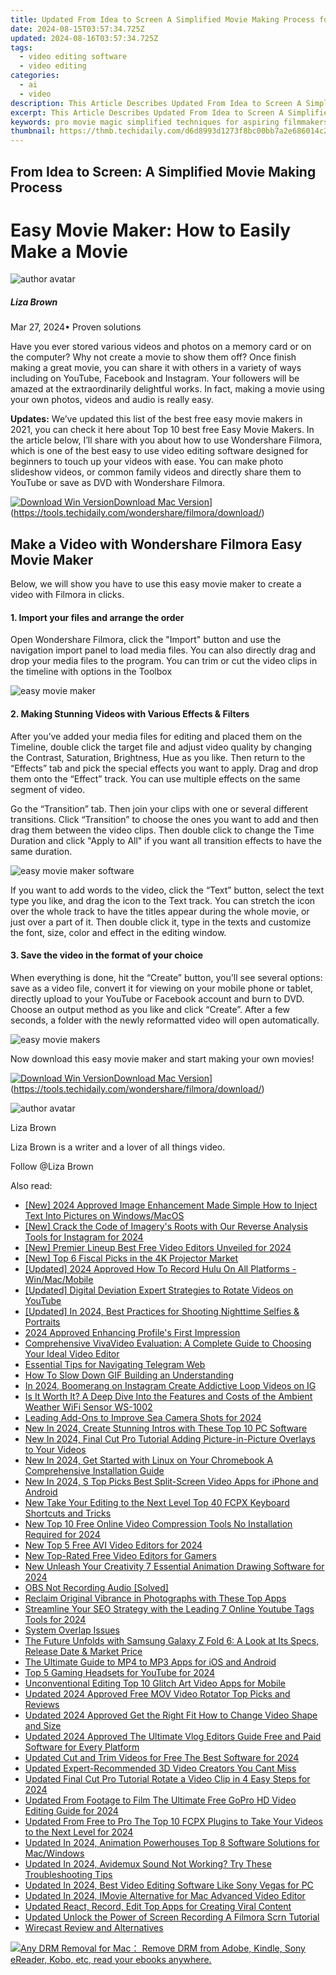 ```yaml
---
title: Updated From Idea to Screen A Simplified Movie Making Process for 2024
date: 2024-08-15T03:57:34.725Z
updated: 2024-08-16T03:57:34.725Z
tags: 
  - video editing software
  - video editing
categories: 
  - ai
  - video
description: This Article Describes Updated From Idea to Screen A Simplified Movie Making Process for 2024
excerpt: This Article Describes Updated From Idea to Screen A Simplified Movie Making Process for 2024
keywords: pro movie magic simplified techniques for aspiring filmmakers,15 free video editing tools for starters simplified and user friendly,from script to screen a kids guide to movie making,from idea to screen a simplified movie making process,5 free online video editors similar to imovie updated 2023,from idea to reality wevideos simplified video creation process,the ultimate guide to making a movie simplified
thumbnail: https://thmb.techidaily.com/d6d8993d1273f8bc00bb7a2e686014c201566f37966420d7b78cb492b551351d.jpg
---
```


## From Idea to Screen: A Simplified Movie Making Process

# Easy Movie Maker: How to Easily Make a Movie

![author avatar](https://lh5.googleusercontent.com/-AIMmjowaFs4/AAAAAAAAAAI/AAAAAAAAABc/Y5UmwDaI7HU/s250-c-k/photo.jpg)

##### Liza Brown

 Mar 27, 2024• Proven solutions

Have you ever stored various videos and photos on a memory card or on the computer? Why not create a movie to show them off? Once finish making a great movie, you can share it with others in a variety of ways including on YouTube, Facebook and Instagram. Your followers will be amazed at the extraordinarily delightful works. In fact, making a movie using your own photos, videos and audio is really easy.

 **Updates:** We’ve updated this list of the best free easy movie makers in 2021, you can check it here about Top 10 best free Easy Movie Makers. In the article below, I’ll share with you about how to use Wondershare Filmora, which is one of the best easy to use video editing software designed for beginners to touch up your videos with ease. You can make photo slideshow videos, or common family videos and directly share them to YouTube or save as DVD with Wondershare Filmora.

[![Download Win Version](https://images.wondershare.com/filmora/guide/download-btn-win.jpg)](https://tools.techidaily.com/wondershare/filmora/download/)[Download Mac Version](https://images.wondershare.com/filmora/guide/download-btn-mac.jpg)](https://tools.techidaily.com/wondershare/filmora/download/)

## Make a Video with Wondershare Filmora Easy Movie Maker

Below, we will show you have to use this easy movie maker to create a video with Filmora in clicks.

#### 1\.  Import your files and arrange the order

Open Wondershare Filmora, click the "Import" button and use the navigation import panel to load media files. You can also directly drag and drop your media files to the program. You can trim or cut the video clips in the timeline with options in the Toolbox

![easy movie maker](https://images.wondershare.com/filmora/article-images/video-editor-main-interface-1.jpg)

#### 2\.  Making Stunning Videos with Various Effects & Filters

After you’ve added your media files for editing and placed them on the Timeline, double click the target file and adjust video quality by changing the Contrast, Saturation, Brightness, Hue as you like. Then return to the “Effects” tab and pick the special effects you want to apply. Drag and drop them onto the “Effect” track. You can use multiple effects on the same segment of video.

Go the “Transition” tab. Then join your clips with one or several different transitions. Click “Transition” to choose the ones you want to add and then drag them between the video clips. Then double click to change the Time Duration and click "Apply to All" if you want all transition effects to have the same duration.

![easy movie maker software](https://images.wondershare.com/filmora/article-images/adjust-the-effects.jpg)

If you want to add words to the video, click the “Text” button, select the text type you like, and drag the icon to the Text track. You can stretch the icon over the whole track to have the titles appear during the whole movie, or just over a part of it. Then double click it, type in the texts and customize the font, size, color and effect in the editing window.

#### 3\. Save the video in the format of your choice

When everything is done, hit the “Create” button, you'll see several options: save as a video file, convert it for viewing on your mobile phone or tablet, directly upload to your YouTube or Facebook account and burn to DVD. Choose an output method as you like and click “Create”. After a few seconds, a folder with the newly reformatted video will open automatically.

![easy movie makers](https://images.wondershare.com/filmora/article-images/filmora9-export-options.jpg)

Now download this easy movie maker and start making your own movies!

[![Download Win Version](https://images.wondershare.com/filmora/guide/download-btn-win.jpg)](https://tools.techidaily.com/wondershare/filmora/download/)[Download Mac Version](https://images.wondershare.com/filmora/guide/download-btn-mac.jpg)](https://tools.techidaily.com/wondershare/filmora/download/)

![author avatar](https://lh5.googleusercontent.com/-AIMmjowaFs4/AAAAAAAAAAI/AAAAAAAAABc/Y5UmwDaI7HU/s250-c-k/photo.jpg)

Liza Brown

Liza Brown is a writer and a lover of all things video.

Follow @Liza Brown

<span class="atpl-alsoreadstyle">Also read:</span>
<div><ul>
<li><a href="https://fox-helps.techidaily.com/new-2024-approved-image-enhancement-made-simple-how-to-inject-text-into-pictures-on-windowsmacos/"><u>[New] 2024 Approved  Image Enhancement Made Simple  How to Inject Text Into Pictures on Windows/MacOS</u></a></li>
<li><a href="https://instagram-video-files.techidaily.com/new-crack-the-code-of-imagerys-roots-with-our-reverse-analysis-tools-for-instagram-for-2024/"><u>[New] Crack the Code of Imagery's Roots with Our Reverse Analysis Tools for Instagram for 2024</u></a></li>
<li><a href="https://youtube-web.techidaily.com/remier-lineup-best-free-video-editors-unveiled-for-2024/"><u>[New] Premier Lineup  Best Free Video Editors Unveiled for 2024</u></a></li>
<li><a href="https://some-guidance.techidaily.com/new-top-6-fiscal-picks-in-the-4k-projector-market/"><u>[New] Top 6 Fiscal Picks in the 4K Projector Market</u></a></li>
<li><a href="https://screen-mirroring-recording.techidaily.com/updated-2024-approved-how-to-record-hulu-on-all-platforms-winmacmobile/"><u>[Updated] 2024 Approved  How To Record Hulu On All Platforms - Win/Mac/Mobile</u></a></li>
<li><a href="https://youtube-videos.techidaily.com/updated-digital-deviation-expert-strategies-to-rotate-videos-on-youtube/"><u>[Updated] Digital Deviation  Expert Strategies to Rotate Videos on YouTube</u></a></li>
<li><a href="https://remote-screen-capture.techidaily.com/updated-in-2024-best-practices-for-shooting-nighttime-selfies-and-portraits/"><u>[Updated] In 2024, Best Practices for Shooting Nighttime Selfies & Portraits</u></a></li>
<li><a href="https://fox-hovers.techidaily.com/2024-approved-enhancing-profiles-first-impression/"><u>2024 Approved  Enhancing Profile's First Impression</u></a></li>
<li><a href="https://app-tips.techidaily.com/comprehensive-vivavideo-evaluation-a-complete-guide-to-choosing-your-ideal-video-editor/"><u>Comprehensive VivaVideo Evaluation: A Complete Guide to Choosing Your Ideal Video Editor</u></a></li>
<li><a href="https://extra-information.techidaily.com/essential-tips-for-navigating-telegram-web/"><u>Essential Tips for Navigating Telegram Web</u></a></li>
<li><a href="https://ai-video-editing.techidaily.com/how-to-slow-down-gif-building-an-understanding/"><u>How To Slow Down GIF Building an Understanding</u></a></li>
<li><a href="https://instagram-clips.techidaily.com/in-2024-boomerang-on-instagram-create-addictive-loop-videos-on-ig/"><u>In 2024, Boomerang on Instagram  Create Addictive Loop Videos on IG</u></a></li>
<li><a href="https://smart-video-creator.techidaily.com/is-it-worth-it-a-deep-dive-into-the-features-and-costs-of-the-ambient-weather-wifi-sensor-ws-1002/"><u>Is It Worth It? A Deep Dive Into the Features and Costs of the Ambient Weather WiFi Sensor WS-1002</u></a></li>
<li><a href="https://extra-support.techidaily.com/leading-add-ons-to-improve-sea-camera-shots-for-2024/"><u>Leading Add-Ons to Improve Sea Camera Shots for 2024</u></a></li>
<li><a href="https://smart-video-creator.techidaily.com/new-in-2024-create-stunning-intros-with-these-top-10-pc-software/"><u>New In 2024, Create Stunning Intros with These Top 10 PC Software</u></a></li>
<li><a href="https://smart-video-creator.techidaily.com/new-in-2024-final-cut-pro-tutorial-adding-picture-in-picture-overlays-to-your-videos/"><u>New In 2024, Final Cut Pro Tutorial Adding Picture-in-Picture Overlays to Your Videos</u></a></li>
<li><a href="https://smart-video-creator.techidaily.com/new-in-2024-get-started-with-linux-on-your-chromebook-a-comprehensive-installation-guide/"><u>New In 2024, Get Started with Linux on Your Chromebook A Comprehensive Installation Guide</u></a></li>
<li><a href="https://smart-video-creator.techidaily.com/new-in-2024-s-top-picks-best-split-screen-video-apps-for-iphone-and-android/"><u>New In 2024, S Top Picks Best Split-Screen Video Apps for iPhone and Android</u></a></li>
<li><a href="https://smart-video-creator.techidaily.com/new-take-your-editing-to-the-next-level-top-40-fcpx-keyboard-shortcuts-and-tricks/"><u>New Take Your Editing to the Next Level Top 40 FCPX Keyboard Shortcuts and Tricks</u></a></li>
<li><a href="https://smart-video-creator.techidaily.com/new-top-10-free-online-video-compression-tools-no-installation-required-for-2024/"><u>New Top 10 Free Online Video Compression Tools No Installation Required for 2024</u></a></li>
<li><a href="https://smart-video-creator.techidaily.com/new-top-5-free-avi-video-editors-for-2024/"><u>New Top 5 Free AVI Video Editors for 2024</u></a></li>
<li><a href="https://smart-video-creator.techidaily.com/new-top-rated-free-video-editors-for-gamers/"><u>New Top-Rated Free Video Editors for Gamers</u></a></li>
<li><a href="https://smart-video-creator.techidaily.com/new-unleash-your-creativity-7-essential-animation-drawing-software-for-2024/"><u>New Unleash Your Creativity 7 Essential Animation Drawing Software for 2024</u></a></li>
<li><a href="https://desktop-recording.techidaily.com/obs-not-recording-audio-solved/"><u>OBS Not Recording Audio [Solved]</u></a></li>
<li><a href="https://extra-information.techidaily.com/reclaim-original-vibrance-in-photographs-with-these-top-apps/"><u>Reclaim Original Vibrance in Photographs with These Top Apps</u></a></li>
<li><a href="https://facebook-record-videos.techidaily.com/streamline-your-seo-strategy-with-the-leading-7-online-youtube-tags-tools-for-2024/"><u>Streamline Your SEO Strategy with the Leading 7 Online Youtube Tags Tools for 2024</u></a></li>
<li><a href="https://driver-install.techidaily.com/system-overlap-issues/"><u>System Overlap Issues</u></a></li>
<li><a href="https://tech-renaissance.techidaily.com/the-future-unfolds-with-samsung-galaxy-z-fold-6-a-look-at-its-specs-release-date-and-market-price/"><u>The Future Unfolds with Samsung Galaxy Z Fold 6: A Look at Its Specs, Release Date & Market Price</u></a></li>
<li><a href="https://smart-video-creator.techidaily.com/the-ultimate-guide-to-mp4-to-mp3-apps-for-ios-and-android/"><u>The Ultimate Guide to MP4 to MP3 Apps for iOS and Android</u></a></li>
<li><a href="https://facebook-video-share.techidaily.com/top-5-gaming-headsets-for-youtube-for-2024/"><u>Top 5 Gaming Headsets for YouTube for 2024</u></a></li>
<li><a href="https://smart-video-creator.techidaily.com/unconventional-editing-top-10-glitch-art-video-apps-for-mobile/"><u>Unconventional Editing Top 10 Glitch Art Video Apps for Mobile</u></a></li>
<li><a href="https://smart-video-creator.techidaily.com/updated-2024-approved-free-mov-video-rotator-top-picks-and-reviews/"><u>Updated 2024 Approved Free MOV Video Rotator Top Picks and Reviews</u></a></li>
<li><a href="https://smart-video-creator.techidaily.com/updated-2024-approved-get-the-right-fit-how-to-change-video-shape-and-size/"><u>Updated 2024 Approved Get the Right Fit How to Change Video Shape and Size</u></a></li>
<li><a href="https://smart-video-creator.techidaily.com/updated-2024-approved-the-ultimate-vlog-editors-guide-free-and-paid-software-for-every-platform/"><u>Updated 2024 Approved The Ultimate Vlog Editors Guide Free and Paid Software for Every Platform</u></a></li>
<li><a href="https://smart-video-creator.techidaily.com/updated-cut-and-trim-videos-for-free-the-best-software-for-2024/"><u>Updated Cut and Trim Videos for Free The Best Software for 2024</u></a></li>
<li><a href="https://smart-video-creator.techidaily.com/updated-expert-recommended-3d-video-creators-you-cant-miss/"><u>Updated Expert-Recommended 3D Video Creators You Cant Miss</u></a></li>
<li><a href="https://smart-video-creator.techidaily.com/updated-final-cut-pro-tutorial-rotate-a-video-clip-in-4-easy-steps-for-2024/"><u>Updated Final Cut Pro Tutorial Rotate a Video Clip in 4 Easy Steps for 2024</u></a></li>
<li><a href="https://smart-video-creator.techidaily.com/updated-from-footage-to-film-the-ultimate-free-gopro-hd-video-editing-guide-for-2024/"><u>Updated From Footage to Film The Ultimate Free GoPro HD Video Editing Guide for 2024</u></a></li>
<li><a href="https://smart-video-creator.techidaily.com/updated-from-free-to-pro-the-top-10-fcpx-plugins-to-take-your-videos-to-the-next-level-for-2024/"><u>Updated From Free to Pro The Top 10 FCPX Plugins to Take Your Videos to the Next Level for 2024</u></a></li>
<li><a href="https://smart-video-creator.techidaily.com/updated-in-2024-animation-powerhouses-top-8-software-solutions-for-macwindows/"><u>Updated In 2024, Animation Powerhouses Top 8 Software Solutions for Mac/Windows</u></a></li>
<li><a href="https://smart-video-creator.techidaily.com/updated-in-2024-avidemux-sound-not-working-try-these-troubleshooting-tips/"><u>Updated In 2024, Avidemux Sound Not Working? Try These Troubleshooting Tips</u></a></li>
<li><a href="https://smart-video-creator.techidaily.com/updated-in-2024-best-video-editing-software-like-sony-vegas-for-pc/"><u>Updated In 2024, Best Video Editing Software Like Sony Vegas for PC</u></a></li>
<li><a href="https://smart-video-creator.techidaily.com/updated-in-2024-imovie-alternative-for-mac-advanced-video-editor/"><u>Updated In 2024, IMovie Alternative for Mac Advanced Video Editor</u></a></li>
<li><a href="https://smart-video-creator.techidaily.com/updated-react-record-edit-top-apps-for-creating-viral-content/"><u>Updated React, Record, Edit Top Apps for Creating Viral Content</u></a></li>
<li><a href="https://smart-video-creator.techidaily.com/updated-unlock-the-power-of-screen-recording-a-filmora-scrn-tutorial/"><u>Updated Unlock the Power of Screen Recording A Filmora Scrn Tutorial</u></a></li>
<li><a href="https://extra-resources.techidaily.com/wirecast-review-and-alternatives/"><u>Wirecast Review and Alternatives</u></a></li>
</ul></div>

<ins class="adsbygoogle"
      style="display:block"
      data-ad-client="ca-pub-7571918770474297"
      data-ad-slot="8358498916"
      data-ad-format="auto"
      data-full-width-responsive="true"></ins>
<!-- affiliate ads begin -->
<a href="https://secure.2checkout.com/order/checkout.php?PRODS=4600114&QTY=1&AFFILIATE=108875&CART=1"><img src="https://www.epubor.com/images/drm-removal-feature2.png" border="0">Any DRM Removal for Mac： Remove DRM from Adobe, Kindle, Sony eReader, Kobo, etc, read your ebooks anywhere.</a>
<!-- affiliate ads end -->